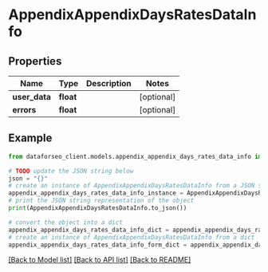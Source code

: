# AppendixAppendixDaysRatesDataInfo


## Properties

Name | Type | Description | Notes
------------ | ------------- | ------------- | -------------
**user_data** | **float** |  | [optional] 
**errors** | **float** |  | [optional] 

## Example

```python
from dataforseo_client.models.appendix_appendix_days_rates_data_info import AppendixAppendixDaysRatesDataInfo

# TODO update the JSON string below
json = "{}"
# create an instance of AppendixAppendixDaysRatesDataInfo from a JSON string
appendix_appendix_days_rates_data_info_instance = AppendixAppendixDaysRatesDataInfo.from_json(json)
# print the JSON string representation of the object
print(AppendixAppendixDaysRatesDataInfo.to_json())

# convert the object into a dict
appendix_appendix_days_rates_data_info_dict = appendix_appendix_days_rates_data_info_instance.to_dict()
# create an instance of AppendixAppendixDaysRatesDataInfo from a dict
appendix_appendix_days_rates_data_info_form_dict = appendix_appendix_days_rates_data_info.from_dict(appendix_appendix_days_rates_data_info_dict)
```
[[Back to Model list]](../README.md#documentation-for-models) [[Back to API list]](../README.md#documentation-for-api-endpoints) [[Back to README]](../README.md)


